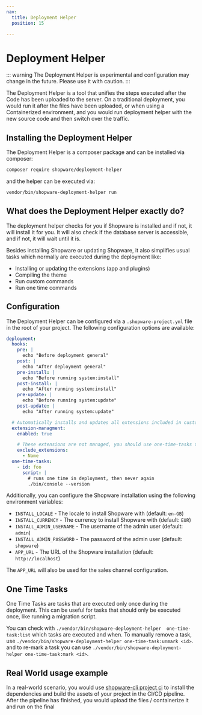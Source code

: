 ```yaml
---
nav:
  title: Deployment Helper
  position: 15

---
```


# Deployment Helper

::: warning
The Deployment Helper is experimental and configuration may change in the future. Please use it with caution.
:::

The Deployment Helper is a tool that unifies the steps executed after the Code has been uploaded to the server. On a traditional deployment, you would run it after the files have been uploaded, or when using a Containerized environment, and you would run deployment helper with the new source code and then switch over the traffic.

## Installing the Deployment Helper

The Deployment Helper is a composer package and can be installed via composer:

```bash
composer require shopware/deployment-helper
```

and the helper can be executed via:

```bash
vendor/bin/shopware-deployment-helper run
```

## What does the Deployment Helper exactly do?

The deployment helper checks for you if Shopware is installed and if not, it will install it for you. It will also check if the database server is accessible, and if not, it will wait until it is.

Besides installing Shopware or updating Shopware, it also simplifies usual tasks which normally are executed during the deployment like:

- Installing or updating the extensions (app and plugins)
- Compiling the theme
- Run custom commands
- Run one time commands

## Configuration

The Deployment Helper can be configured via a `.shopware-project.yml` file in the root of your project. The following configuration options are available:

```yaml
deployment:
  hooks:
    pre: |
      echo "Before deployment general"
    post: |
      echo "After deployment general"
    pre-install: |
      echo "Before running system:install"
    post-install: |
      echo "After running system:install"
    pre-update: |
      echo "Before running system:update"
    post-update: |
      echo "After running system:update"

  # Automatically installs and updates all extensions included in custom/plugins and custom/apps and composer
  extension-managment:
    enabled: true

    # These extensions are not managed, you should use one-time-tasks to manage them
    exclude_extensions:
      - Name
  one-time-tasks:
    - id: foo
      script: |
        # runs one time in deployment, then never again
        ./bin/console --version
```

Additionally, you can configure the Shopware installation using the following environment variables:

- `INSTALL_LOCALE` - The locale to install Shopware with (default: `en-GB`)
- `INSTALL_CURRENCY` - The currency to install Shopware with (default: `EUR`)
- `INSTALL_ADMIN_USERNAME` - The username of the admin user (default: `admin`)
- `INSTALL_ADMIN_PASSWORD` - The password of the admin user (default: `shopware`)
- `APP_URL` - The URL of the Shopware installation (default: `http://localhost`)

The `APP_URL` will also be used for the sales channel configuration.

## One Time Tasks

One Time Tasks are tasks that are executed only once during the deployment. This can be useful for tasks that should only be executed once, like running a migration script.

You can check with `./vendor/bin/shopware-deployment-helper  one-time-task:list` which tasks are executed and when. To manually remove a task, use `./vendor/bin/shopware-deployment-helper one-time-task:unmark <id>`.
and to re-mark a task you can use `./vendor/bin/shopware-deployment-helper one-time-task:mark <id>`.


## Real World usage example

In a real-world scenario, you would use [shopware-cli project ci](https://sw-cli.fos.gg) to install the dependencies and build the assets of your project in the CI/CD pipeline. After the pipeline has finished, you would upload the files / containerize it and run on the final
